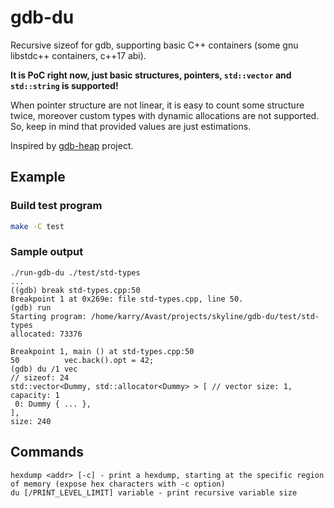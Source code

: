# gdb-du
Recursive sizeof for gdb, supporting basic C++ containers (some gnu libstdc++ containers, c++17 abi). 

**It is PoC right now, just basic structures, pointers, `std::vector` and `std::string` is supported!**

When pointer structure are not linear, it is easy to count some structure twice,
moreover custom types with dynamic allocations are not supported. 
So, keep in mind that provided values are just estimations.

Inspired by [gdb-heap](https://github.com/rogerhu/gdb-heap) project.

## Example

### Build test program

```bash
make -C test
```

### Sample output

```gdb
./run-gdb-du ./test/std-types
...
((gdb) break std-types.cpp:50
Breakpoint 1 at 0x269e: file std-types.cpp, line 50.
(gdb) run
Starting program: /home/karry/Avast/projects/skyline/gdb-du/test/std-types 
allocated: 73376

Breakpoint 1, main () at std-types.cpp:50
50          vec.back().opt = 42;
(gdb) du /1 vec
// sizeof: 24
std::vector<Dummy, std::allocator<Dummy> > [ // vector size: 1, capacity: 1
 0: Dummy { ... },
],
size: 240
```

## Commands

```gdb
hexdump <addr> [-c] - print a hexdump, starting at the specific region of memory (expose hex characters with -c option)
du [/PRINT_LEVEL_LIMIT] variable - print recursive variable size
```
